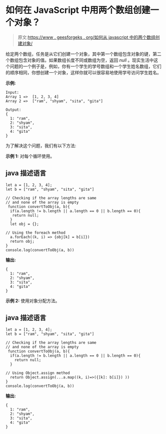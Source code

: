 # 如何在 JavaScript 中用两个数组创建一个对象？

> 原文:[https://www . geesforgeks . org/如何从 javascript 中的两个数组创建对象/](https://www.geeksforgeeks.org/how-to-create-an-object-from-two-arrays-in-javascript/)

给定两个数组，任务是从它们创建一个对象，其中第一个数组包含对象的键，第二个数组包含对象的值。如果数组长度不同或数组为空，返回 *null* 。现实生活中这个问题的一个例子是，例如，你有一个学生的学号数组和一个学生姓名数组，它们的顺序相同，你想创建一个对象，这样你就可以很容易地使用学号访问学生姓名。

**示例:**

```
Input:
Array 1 =>  [1, 2, 3, 4]
Array 2 =>  ["ram", "shyam", "sita", "gita"]

Output:
{
  1: "ram",
  2: "shyam",
  3: "sita",
  4: "gita"
}
```

为了解决这个问题，我们有以下方法:

**示例 1:** 对每个循环使用。

## java 描述语言

```
let a = [1, 2, 3, 4];
let b = ["ram", "shyam", "sita", "gita"]

// Checking if the array lengths are same 
// and none of the array is empty
 function convertToObj(a, b){
  if(a.length != b.length || a.length == 0 || b.length == 0){
   return null;
  }
  let obj = {};

// Using the foreach method
  a.forEach((k, i) => {obj[k] = b[i]})
  return obj;
}
console.log(convertToObj(a, b))
```

**输出:**

```
{
  1: "ram",
  2: "shyam",
  3: "sita",
  4: "gita"
}
```

**示例 2:** 使用对象分配方法。

## java 描述语言

```
let a = [1, 2, 3, 4];
let b = ["ram", "shyam", "sita", "gita"]

// Checking if the array lengths are same 
// and none of the array is empty
 function convertToObj(a, b){
  if(a.length != b.length || a.length == 0 || b.length == 0){
    return null;
  }

// Using Object.assign method
  return Object.assign(...a.map((k, i)=>({[k]: b[i]}) ))
}
console.log(convertToObj(a, b))
```

**输出:**

```
{
  1: "ram",
  2: "shyam",
  3: "sita",
  4: "gita"
}
```